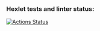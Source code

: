 ### Hexlet tests and linter status:
[![Actions Status](https://github.com/elenashcherbinina/frontend-project-12/workflows/hexlet-check/badge.svg)](https://github.com/elenashcherbinina/frontend-project-12/actions)